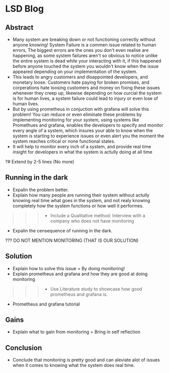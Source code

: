# LSD Blog

## Abstract

- Many system are breaking down or not functioning correctly without anyone knowing!
System Failure is a commen issue related to human errors, The biggest errors are the ones you don't even realise are happening, as some system failures aren't so obvious to notice unlike the entire system is dead while your interacting with it, if this happened before anyone touched the system you wouldn't know when the issue appeared depending on your implementation of the system.
- This leads to angry customers and disappointed developers, and monetary loose.
Customers hate paying for broken promises, and corperations hate loosing customers and money on fixing these issues whenever they creep up, likewise depending on how curcial the system is for human lives, a system failure could lead to injury or even lose of human lives.
- But by using prometheus in conjuction with grafana will solve this problem!
You can reduce or even eliminate these problems by implementing monitoring for your system, using systems like Promethues and grafana, enables the developers to specify and monitor every angle of a system, which insures your able to know when the system is starting to experience issues or even alert you the moment the system reaches critical or none functional states.
- It will help to monitor every inch of a system, and provide real time insight for developers in what the system is actully doing at all time

?# Extend by 2-5 lines (No more)

## Running in the dark
- Expalin the problem better.
- Explain how many people are running their system without actully knowing real time what goes in the system, and not realy knowing completely how the system functions or how well it performes.
>>>- Include a Qualitative method: Interview with a company who does not have monitoring
- Expalin the censequence of running in the dark.

??? DO NOT MENTION MONITORING (THAT IS OUR SOLUTION)

## Solution
- Explain how to solve this issue = By doing monitoring!
- Explain prometheus and grafana and how they are good at doing monitoring
>>>- Use Literature study to showcase how good prometheus and grafana is.
- Prometheus and grafana tutorial


## Gains
- Explain what to gain from monitoring = Bring in self reflection

## Conclusion
- Conclude that monitoring is pretty good and can aleviate alot of issues when it comes to knowing what the system does real time.
